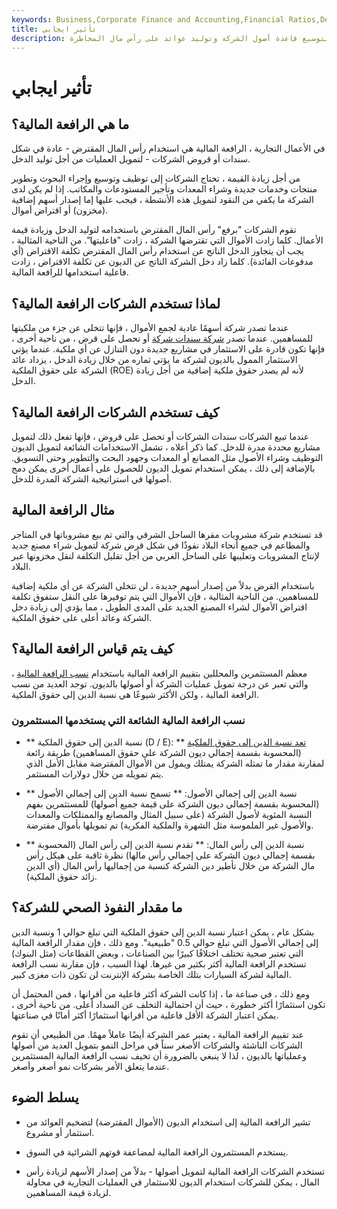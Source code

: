 ```yaml
---
keywords: Business,Corporate Finance and Accounting,Financial Ratios,Debt Financing,Assets,Interest,Leverage,Loans,Unleveraged
title: تأثير ايجابي
description: تنتج الرافعة المالية من استخدام رأس المال المقترض كمصدر للتمويل عند الاستثمار لتوسيع قاعدة أصول الشركة وتوليد عوائد على رأس مال المخاطرة.
---
```


# تأثير ايجابي
## ما هي الرافعة المالية؟

في الأعمال التجارية ، الرافعة المالية هي استخدام رأس المال المقترض - عادة في شكل سندات أو قروض الشركات - لتمويل العمليات من أجل توليد الدخل.

من أجل زيادة القيمة ، تحتاج الشركات إلى توظيف وتوسيع وإجراء البحوث وتطوير منتجات وخدمات جديدة وشراء المعدات وتأجير المستودعات والمكاتب. إذا لم يكن لدى الشركة ما يكفي من النقود لتمويل هذه الأنشطة ، فيجب عليها إما إصدار أسهم إضافية (مخزون) أو اقتراض أموال.

تقوم الشركات "برفع" رأس المال المقترض باستخدامه لتوليد الدخل وزيادة قيمة الأعمال. كلما زادت الأموال التي تقترضها الشركة ، زادت "فاعليتها". من الناحية المثالية ، يجب أن يتجاوز الدخل الناتج عن استخدام رأس المال المقترض تكلفة الاقتراض (أي مدفوعات الفائدة). كلما زاد دخل الشركة الناتج عن الديون عن تكلفة الاقتراض ، زادت فاعلية استخدامها للرافعة المالية.

## لماذا تستخدم الشركات الرافعة المالية؟

عندما تصدر شركة أسهمًا عادية لجمع الأموال ، فإنها تتخلى عن جزء من ملكيتها للمساهمين. عندما تصدر [شركة سندات شركة](/corporatebond) أو تحصل على قرض ، من ناحية أخرى ، فإنها تكون قادرة على الاستثمار في مشاريع جديدة دون التنازل عن أي ملكية. عندما يؤتي الاستثمار الممول بالديون لشركة ما يؤتي ثماره من خلال زيادة الدخل ، يزداد عائد الشركة على حقوق الملكية (ROE) لأنه لم يصدر حقوق ملكية إضافية من أجل زيادة الدخل.

## كيف تستخدم الشركات الرافعة المالية؟

عندما تبيع الشركات سندات الشركات أو تحصل على قروض ، فإنها تفعل ذلك لتمويل مشاريع محددة مدرة للدخل. كما ذكر أعلاه ، تشمل الاستخدامات الشائعة لتمويل الديون التوظيف وشراء الأصول مثل المصانع أو المعدات وجهود البحث والتطوير وحتى التسويق. بالإضافة إلى ذلك ، يمكن استخدام تمويل الديون للحصول على أعمال أخرى يمكن دمج أصولها في استراتيجية الشركة المدرة للدخل.

## مثال الرافعة المالية

قد تستخدم شركة مشروبات مقرها الساحل الشرقي والتي تم بيع مشروباتها في المتاجر والمطاعم في جميع أنحاء البلاد نفوذًا في شكل قرض شركة لتمويل شراء مصنع جديد لإنتاج المشروبات وتعليبها على الساحل الغربي من أجل تقليل التكلفة لنقل مخزونها عبر البلاد.

باستخدام القرض بدلاً من إصدار أسهم جديدة ، لن تتخلى الشركة عن أي ملكية إضافية للمساهمين. من الناحية المثالية ، فإن الأموال التي يتم توفيرها على النقل ستفوق تكلفة اقتراض الأموال لشراء المصنع الجديد على المدى الطويل ، مما يؤدي إلى زيادة دخل الشركة وعائد أعلى على حقوق الملكية.

## كيف يتم قياس الرافعة المالية؟

معظم المستثمرين والمحللين بتقييم الرافعة المالية باستخدام [نسب الرافعة المالية](/leverageratio) ، والتي تعبر عن درجة تمويل عمليات الشركة أو أصولها بالديون. توجد العديد من نسب الرافعة المالية ، ولكن الأكثر شيوعًا هي نسبة الدين إلى حقوق الملكية.

### نسب الرافعة المالية الشائعة التي يستخدمها المستثمرون

- ** نسبة الدين إلى حقوق الملكية (D / E): ** [تعد نسبة الدين إلى حقوق الملكية](/debtequityratio) (المحسوبة بقسمة إجمالي ديون الشركة على حقوق المساهمين) طريقة رائعة لمقارنة مقدار ما تمثله الشركة يمتلك ويمول من الأموال المقترضة مقابل الأمل الذي يتم تمويله من خلال دولارات المستثمر.

- ** نسبة الدين إلى إجمالي الأصول: ** تسمح نسبة الدين إلى إجمالي الأصول (المحسوبة بقسمة إجمالي ديون الشركة على قيمة جميع أصولها) للمستثمرين بفهم النسبة المئوية لأصول الشركة (على سبيل المثال والمصانع والممتلكات والمعدات والأصول غير الملموسة مثل الشهرة والملكية الفكرية) تم تمويلها بأموال مقترضة.

- ** نسبة الدين إلى رأس المال: ** تقدم نسبة الدين إلى رأس المال (المحسوبة بقسمة إجمالي ديون الشركة على إجمالي رأس مالها) نظرة ثاقبة على هيكل رأس مال الشركة من خلال تأطير دين الشركة كنسبة من إجماليها رأس المال (أي الدين زائد حقوق الملكية).

## ما مقدار النفوذ الصحي للشركة؟

بشكل عام ، يمكن اعتبار نسبة الدين إلى حقوق الملكية التي تبلغ حوالي 1 ونسبة الدين إلى إجمالي الأصول التي تبلغ حوالي 0.5 "طبيعية". ومع ذلك ، فإن مقدار الرافعة المالية التي تعتبر صحية تختلف اختلافًا كبيرًا بين الصناعات ، وبعض القطاعات (مثل البنوك) تستخدم الرافعة المالية أكثر بكثير من غيرها. لهذا السبب ، فإن مقارنة نسب الرافعة المالية لشركة السيارات بتلك الخاصة بشركة الإنترنت لن تكون ذات مغزى كبير.

ومع ذلك ، في صناعة ما ، إذا كانت الشركة أكثر فاعلية من أقرانها ، فمن المحتمل أن تكون استثمارًا أكثر خطورة ، حيث أن احتمالية التخلف عن السداد أعلى. من ناحية أخرى ، يمكن اعتبار الشركة الأقل فاعلية من أقرانها استثمارًا أكثر أمانًا في صناعتها.

عند تقييم الرافعة المالية ، يعتبر عمر الشركة أيضًا عاملاً مهمًا. من الطبيعي أن تقوم الشركات الناشئة والشركات الأصغر سناً في مراحل النمو بتمويل العديد من أصولها وعملياتها بالديون ، لذا لا ينبغي بالضرورة أن تخيف نسب الرافعة المالية المستثمرين عندما يتعلق الأمر بشركات نمو أصغر وأصغر.

## يسلط الضوء

- تشير الرافعة المالية إلى استخدام الديون (الأموال المقترضة) لتضخيم العوائد من استثمار أو مشروع.

- يستخدم المستثمرون الرافعة المالية لمضاعفة قوتهم الشرائية في السوق.

- تستخدم الشركات الرافعة المالية لتمويل أصولها - بدلاً من إصدار الأسهم لزيادة رأس المال ، يمكن للشركات استخدام الديون للاستثمار في العمليات التجارية في محاولة لزيادة قيمة المساهمين.

